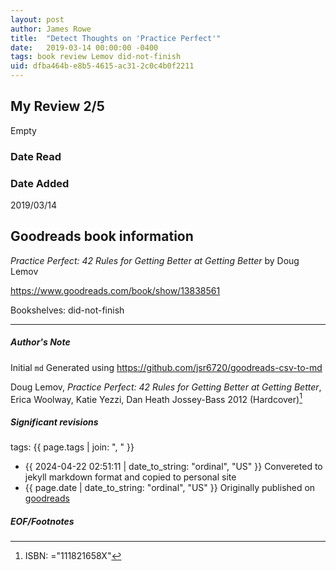 ```yaml
---
layout: post
author: James Rowe
title:  "Detect Thoughts on 'Practice Perfect'"
date:   2019-03-14 00:00:00 -0400
tags: book review Lemov did-not-finish
uid: dfba464b-e8b5-4615-ac31-2c0c4b0f2211
---
```


<!-- highly dependent on how you personally use jekyll templates, and how you want this to show up -->
<!-- escape any jekyll keys with double brackets -->

## My Review 2/5

Empty

### Date Read


### Date Added
2019/03/14

## Goodreads book information

*Practice Perfect: 42 Rules for Getting Better at Getting Better* by Doug Lemov

https://www.goodreads.com/book/show/13838561

Bookshelves: did-not-finish

---

##### Author's Note

Initial `md` Generated using https://github.com/jsr6720/goodreads-csv-to-md

Doug Lemov, *Practice Perfect: 42 Rules for Getting Better at Getting Better*, Erica Woolway, Katie Yezzi, Dan Heath Jossey-Bass 2012 (Hardcover)[^1]

##### Significant revisions

tags: {{ page.tags | join: ", " }} <!-- todo move this somewhere -->

- {{ 2024-04-22 02:51:11 | date_to_string: "ordinal", "US" }} Convereted to jekyll markdown format and copied to personal site
- {{ page.date | date_to_string: "ordinal", "US" }} Originally published on [goodreads](https://www.goodreads.com)

##### EOF/Footnotes

[^1]: ISBN: ="111821658X"